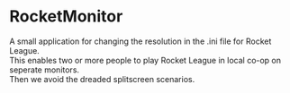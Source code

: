 # RocketMonitor

A small application for changing the resolution in the .ini file for Rocket League.  
This enables two or more people to play Rocket League in local co-op on seperate monitors.  
Then we avoid the dreaded splitscreen scenarios.
